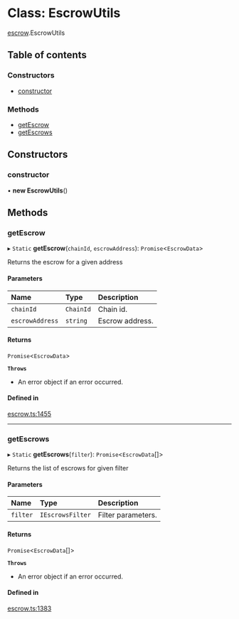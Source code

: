 # Class: EscrowUtils

[escrow](../wiki/escrow).EscrowUtils

## Table of contents

### Constructors

- [constructor](../wiki/escrow.EscrowUtils#constructor)

### Methods

- [getEscrow](../wiki/escrow.EscrowUtils#getescrow)
- [getEscrows](../wiki/escrow.EscrowUtils#getescrows)

## Constructors

### constructor

• **new EscrowUtils**()

## Methods

### getEscrow

▸ `Static` **getEscrow**(`chainId`, `escrowAddress`): `Promise`<`EscrowData`\>

Returns the escrow for a given address

#### Parameters

| Name | Type | Description |
| :------ | :------ | :------ |
| `chainId` | `ChainId` | Chain id. |
| `escrowAddress` | `string` | Escrow address. |

#### Returns

`Promise`<`EscrowData`\>

**`Throws`**

- An error object if an error occurred.

#### Defined in

[escrow.ts:1455](https://github.com/humanprotocol/human-protocol/blob/7d9221c2/packages/sdk/typescript/human-protocol-sdk/src/escrow.ts#L1455)

___

### getEscrows

▸ `Static` **getEscrows**(`filter`): `Promise`<`EscrowData`[]\>

Returns the list of escrows for given filter

#### Parameters

| Name | Type | Description |
| :------ | :------ | :------ |
| `filter` | `IEscrowsFilter` | Filter parameters. |

#### Returns

`Promise`<`EscrowData`[]\>

**`Throws`**

- An error object if an error occurred.

#### Defined in

[escrow.ts:1383](https://github.com/humanprotocol/human-protocol/blob/7d9221c2/packages/sdk/typescript/human-protocol-sdk/src/escrow.ts#L1383)

